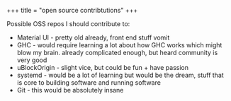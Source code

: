 +++
title = "open source contribtutions"
+++

Possible OSS repos I should contribute to:

- Material UI - pretty old already, front end stuff vomit
- GHC - would require learning a lot about how GHC works which might blow my brain. already complicated enough, but heard community is very good
- uBlockOrigin - slight vice, but could be fun + have passion
- systemd - would be a lot of learning but would be the dream, stuff that is core to building software and running software
- Git - this would be absolutely insane

